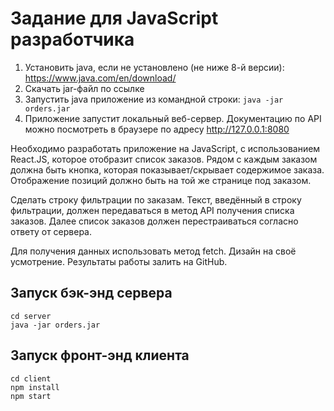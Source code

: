 # Задание для JavaScript разработчика

1. Установить java, если не установлено (не ниже 8-й версии): https://www.java.com/en/download/
1. Скачать jar-файл по ссылке
1. Запустить java приложение из командной строки: `java -jar orders.jar`
1. Приложение запустит локальный веб-сервер. Документацию по API можно посмотреть в браузере по адресу http://127.0.0.1:8080

Необходимо разработать приложение на JavaScript, с использованием React.JS, которое отобразит список заказов.
Рядом с каждым заказом должна быть кнопка, которая показывает/скрывает содержимое заказа. Отображение позиций должно быть на той же странице под заказом.

Сделать строку фильтрации по заказам. Текст, введённый в строку фильтрации, должен передаваться в метод API получения списка заказов.
Далее список заказов должен перестраиваться согласно ответу от сервера.

Для получения данных использовать метод fetch. Дизайн на своё усмотрение. Результаты работы залить на GitHub.

## Запуск бэк-энд сервера

```
cd server
java -jar orders.jar
```

## Запуск фронт-энд клиента

```
cd client
npm install
npm start
```
